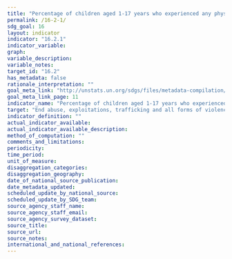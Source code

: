 ```yaml
---
title: "Percentage of children aged 1-17 years who experienced any physical punishment and/or psychological aggression by caregivers in the past month"
permalink: /16-2-1/
sdg_goal: 16
layout: indicator
indicator: "16.2.1"
indicator_variable: 
graph: 
variable_description: 
variable_notes: 
target_id: "16.2"
has_metadata: false
rationale_interpretation: ""
goal_meta_link: "http://unstats.un.org/sdgs/files/metadata-compilation/Metadata-Goal-16.pdf"
goal_meta_link_page: 11
indicator_name: "Percentage of children aged 1-17 years who experienced any physical punishment and/or psychological aggression by caregivers in the past month"
target: "End abuse, exploitations, trafficking and all forms of violence against and torture of children."
indicator_definition: ""
actual_indicator_available: 
actual_indicator_available_description: 
method_of_computation: ""
comments_and_limitations: 
periodicity: 
time_period: 
unit_of_measure: 
disaggregation_categories: 
disaggregation_geography: 
date_of_national_source_publication: 
date_metadata_updated: 
scheduled_update_by_national_source: 
scheduled_update_by_SDG_team: 
source_agency_staff_name: 
source_agency_staff_email: 
source_agency_survey_dataset: 
source_title: 
source_url: 
source_notes: 
international_and_national_references: 
---
```


